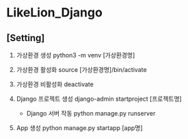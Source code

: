 # LikeLion_Django

## [Setting]

1. 가상환경 생성
   python3 -m venv [가상환경명]

2. 가상환경 활성화
   source [가상환경명]/bin/activate

3. 가상환경 비활성화
   deactivate

4. Django 프로젝트 생성
   django-admin startproject [프로젝트명]

   - Django 서버 작동
     python manage.py runserver

5. App 생성
   python manage.py startapp [app명]
